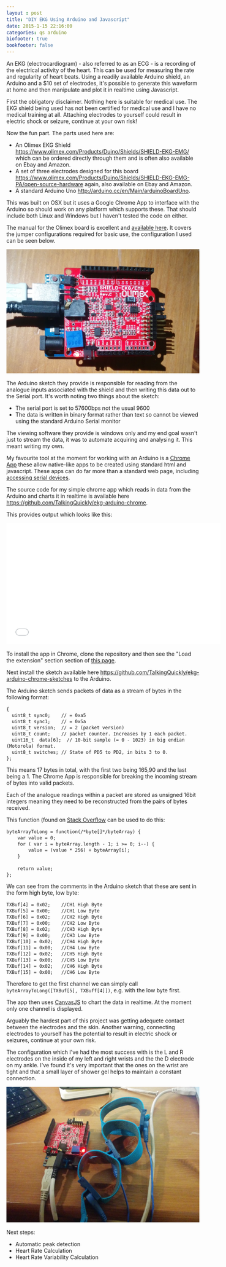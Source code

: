 ```yaml
---
layout : post
title: "DIY EKG Using Arduino and Javascript"
date: 2015-1-15 22:16:00
categories: qs arduino
biofooter: true
bookfooter: false
---
```


An EKG (electrocardiogram) - also referred to as an ECG - is a recording of the electrical activity of the heart. This can be used for measuring the rate and regularity of heart beats. Using a readily available Arduino shield, an Arduino and a $10 set of electrodes, it's possible to generate this waveform at home and then manipulate and plot it in realtime using Javascript.

First the obligatory disclaimer. Nothing here is suitable for medical use. The EKG shield being used has not been certified for medical use and I have no medical training at all. Attaching electrodes to yourself could result in electric shock or seizure, continue at your own risk!

Now the fun part. The parts used here are:

* An Olimex EKG Shield <https://www.olimex.com/Products/Duino/Shields/SHIELD-EKG-EMG/> which can be ordered directly through them and is often also available on Ebay and Amazon.
* A set of three electrodes designed for this board <https://www.olimex.com/Products/Duino/Shields/SHIELD-EKG-EMG-PA/open-source-hardware> again, also available on Ebay and Amazon.
* A standard Arduino Uno <http://arduino.cc/en/Main/arduinoBoardUno>.

This was built on OSX but it uses a Google Chrome App to interface with the Arduino so should work on any platform which supports these. That should include both Linux and Windows but I haven't tested the code on either.

The manual for the Olimex board is excellent and [available here](https://www.olimex.com/Products/Duino/Shields/SHIELD-EKG-EMG/resources/SHIELD-EKG-EMG.pdf). It covers the jumper configurations required for basic use, the configuration I used can be seen below.

![Jumper Configuration](/assets/images/diy-ekg-arduino/board-configuration.jpg)

The Arduino sketch they provide is responsible for reading from the analogue inputs associated with the shield and then writing this data out to the Serial port. It's worth noting two things about the sketch:

* The serial port is set to 57600bps not the usual 9600
* The data is written in binary format rather than text so cannot be viewed using the standard Arduino Serial monitor

The viewing software they provide is windows only and my end goal wasn't just to stream the data, it was to automate acquiring and analysing it. This meant writing my own.

My favourite tool at the moment for working with an Arduino is a [Chrome App](https://developer.chrome.com/apps/about_apps) these allow native-like apps to be created using standard html and javascript. These apps can do far more than a standard web page, including [accessing serial devices](https://developer.chrome.com/apps/serial).

The source code for my simple  chrome app which reads in data from the Arduino and charts it in realtime is available here <https://github.com/TalkingQuickly/ekg-arduino-chrome>.

This provides output which looks like this:

<iframe width="560" height="315" src="//www.youtube.com/embed/Jv4F7q6xR8o" frameborder="0" allowfullscreen></iframe>

To install the app in Chrome, clone the repository and then see the "Load the extension" section section of [this page](https://developer.chrome.com/extensions/getstarted).

Next install the sketch available here <https://github.com/TalkingQuickly/ekg-arduino-chrome-sketches> to the Arduino.

The Arduino sketch sends packets of data as a stream of bytes in the following format:

```
{
  uint8_t sync0;    // = 0xa5
  uint8_t sync1;    // = 0x5a
  uint8_t version;  // = 2 (packet version)
  uint8_t count;    // packet counter. Increases by 1 each packet.
  uint16_t  data[6];  // 10-bit sample (= 0 - 1023) in big endian (Motorola) format.
  uint8_t switches; // State of PD5 to PD2, in bits 3 to 0.
};
```

This means 17 bytes in total, with the first two being 165,90 and the last being a 1. The Chrome App is responsible for breaking the incoming stream of bytes into valid packets.

Each of the analogue readings within a packet are stored as unsigned 16bit integers meaning they need to be reconstructed from the pairs of bytes received.

This function (found on [Stack Overflow](http://stackoverflow.com/questions/8482309/converting-javascript-integer-to-byte-array-and-back) can be used to do this:

```
byteArrayToLong = function(/*byte[]*/byteArray) {
    var value = 0;
    for ( var i = byteArray.length - 1; i >= 0; i--) {
        value = (value * 256) + byteArray[i];
    }

    return value;
};
```

We can see from the comments in the Arduino sketch that these are sent in the form high byte, low byte:

```
TXBuf[4] = 0x02;    //CH1 High Byte
TXBuf[5] = 0x00;    //CH1 Low Byte
TXBuf[6] = 0x02;    //CH2 High Byte
TXBuf[7] = 0x00;    //CH2 Low Byte
TXBuf[8] = 0x02;    //CH3 High Byte
TXBuf[9] = 0x00;    //CH3 Low Byte
TXBuf[10] = 0x02;   //CH4 High Byte
TXBuf[11] = 0x00;   //CH4 Low Byte
TXBuf[12] = 0x02;   //CH5 High Byte
TXBuf[13] = 0x00;   //CH5 Low Byte
TXBuf[14] = 0x02;   //CH6 High Byte
TXBuf[15] = 0x00;   //CH6 Low Byte 
```

Therefore to get the first channel we can simply call `byteArrayToLong([TXBuf[5], TXBuff[4]])`, e.g. with the low byte first.

The app then uses [CanvasJS](http://canvasjs.com/) to chart the data in realtime. At the moment only one channel is displayed.

Arguably the hardest part of this project was getting adequete contact between the electrodes and the skin. Another warning, connecting electrodes to yourself has the potential to result in electric shock or seizures, continue at your own risk.

The configuration which I've had the most success with is the L and R electrodes on the inside of my left and right wrists and the the D electrode on my ankle. I've found it's very important that the ones on the wrist are tight and that a small layer of shower gel helps to maintain a constant connection.

![Complete Setup](/assets/images/diy-ekg-arduino/complete.jpg)

Next steps:

* Automatic peak detection
* Heart Rate Calculation
* Heart Rate Variability Calculation
